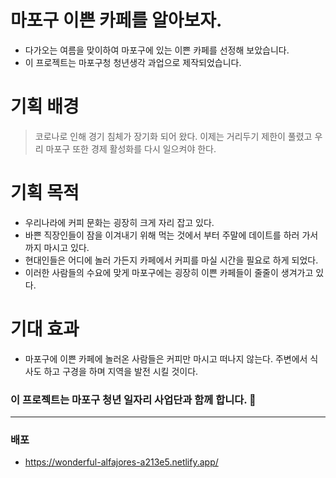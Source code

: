 # 마포구 이쁜 카페를 알아보자.

- 다가오는 여름을 맞이하여 마포구에 있는 이쁜 카페를 선정해 보았습니다.
- 이 프로젝트는 마포구청 청년생각 과업으로 제작되었습니다.

# 기획 배경

> 코로나로 인해 경기 침체가 장기화 되어 왔다.
> 이제는 거리두기 제한이 풀렸고 우리 마포구 또한 경제 활성화를 다시 일으켜야 한다.

# 기획 목적

- 우리나라에 커피 문화는 굉장히 크게 자리 잡고 있다.
- 바쁜 직장인들이 잠을 이겨내기 위해 먹는 것에서 부터 주말에 데이트를 하러 가서 까지 마시고 있다.
- 현대인들은 어디에 놀러 가든지 카페에서 커피를 마실 시간을 필요로 하게 되었다.
- 이러한 사람들의 수요에 맞게 마포구에는 굉장히 이쁜 카페들이 줄줄이 생겨가고 있다.

# 기대 효과

- 마포구에 이쁜 카페에 놀러온 사람들은 커피만 마시고 떠나지 않는다. 주변에서 식사도 하고 구경을 하며 지역을 발전 시킬 것이다.

### 이 프로젝트는 마포구 청년 일자리 사업단과 함께 합니다. 📮
------------
### 배포
- https://wonderful-alfajores-a213e5.netlify.app/
